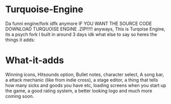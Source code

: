 
# Turquoise-Engine
Da funni engine/fork idfk anymore
IF YOU WANT THE SOURCE CODE DOWNLOAD TURQUOISE ENGINE .ZIP!!!!!
anyways, This is Turqoise Engine, its a psych fork I built in around 3 days idk what else to say so heres the things it adds:
# What-it-adds
Winning icons,
Hitsounds option,
Bullet notes,
character select,
A song bar,
a attack mechanic (like from indie cross), a stage editor,
a thing that tells how many sicks and goods you have etc,
loading screens when you start up the game, 
a good rating system, a better looking logo
and much more coming soon.
